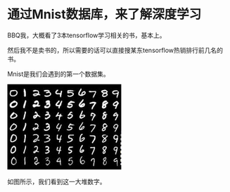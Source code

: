 # 通过Mnist数据库，来了解深度学习

BBQ我，大概看了3本tensorflow学习相关的书，基本上。

然后我不是卖书的，所以需要的话可以直接搜某东tensorflow热销排行前几名的书。

Mnist是我们会遇到的第一个数据集。

![sssss](https://github.com/abbqboy/Sticker/blob/master/photo/mnist.jpg?raw=true)

如图所示，我们看到这一大堆数字。
